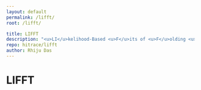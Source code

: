 ```yaml
---
layout: default
permalink: /lifft/
root: /lifft/

title: LIFFT
description: "<u>LI</u>kelihood-Based <u>F</u>its of <u>F</u>olding <u>T</u>ransitions"
repo: hitrace/lifft
author: Rhiju Das
---
```



# LIFFT

